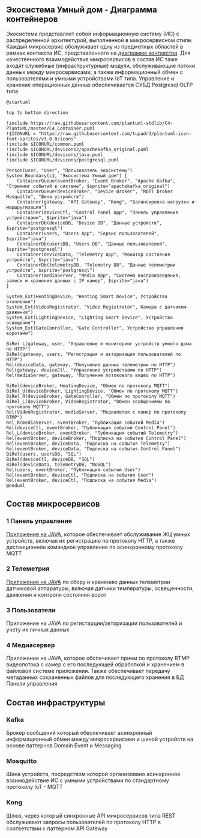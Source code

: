 ## Экосистема Умный дом - Диаграмма контейнеров

Экосистема представляет собой информационную систему (ИС) с распределенной архитектурой, выполненной в микросервисном стиле. Каждый микросервис обслуживает одну из предметных областей в рамках контекста ИС, представленного на [диаграмме контекстов](http://127.0.0.1:8081/architecture/TO%20BE/context/). Для качественного взаимодействия микросервисов в состав ИС таже входят служебные (инфраструктурные) модули, обслуживающие потоки данных между микросервисами, а также информационный обмен с пользователями и умными устройствами IoT типа. Управление и хранение операционных данных обеспечивается СУБД Postgresql OLTP типа


```puml
@startuml

top to bottom direction

!include https://raw.githubusercontent.com/plantuml-stdlib/C4-PlantUML/master/C4_Container.puml
!$ICONURL = "https://raw.githubusercontent.com/tupadr3/plantuml-icon-font-sprites/v3.0.0/icons"
!include $ICONURL/common.puml
!include $ICONURL/devicons2/apachekafka_original.puml
!include $ICONURL/devicons/java.puml
!include $ICONURL/devicons/postgresql.puml

Person(user, "User", "Пользователь экосистемы")
System_Boundary(c1, "Экосистема Умный дом") {
    ContainerQueue(eventBroker, "Event Broker", "Apache Kafka", "Стриминг событий в системе", $sprite="apachekafka_original")
    ContainerQueue(deviceBroker, "Device Broker", "MQTT broker Mosquitto", "Шина устройств")
    Container(gateway, "API Gateway", "Kong", "Балансировка нагрузки и маршрутизация")
    Container(deviceCtl, "Control Panel App", "Панель управления устройствами", $sprite="java")
    ContainerDb(deviceDB, "Device DB", "Данные устройств", $sprite="postgresql")
    Container(users, "Users App", "Сервис пользователей", $sprite="java")
    ContainerDb(usersDB, "Users DB", "Данные пользователей", $sprite="postgresql")
    Container(deviceData, "Telemetry App", "Монитор состояния устройств", $sprite="java")
    ContainerDb(telemetryDB, "Telemetry DB", "Данные телеметрии устройств", $sprite="postgresql")
    Container(mediaServer, "Media App", "Система воспроизведения, записи и хранения данных с IP камер", $sprite="java")
}

System_Ext(HeatingDevice, "Heating Smart Device", Устройство отопления")
System_Ext(VideoRegistrator, "Video Registrator", Камера с датчиком движения")
System_Ext(LightingDevice, "Lighting Smart Device", Устройство освещения")
System_Ext(GateConroller, "Gate Controller", Устройство управления воротами")

BiRel_L(gateway, user, "Управление и мониторинг устройств умного дома по HTTP")
BiRel(gateway, users, "Регистрация и авторизация пользователей по HTTP")
Rel(deviceData, gateway, "Получение данных телеметрии по HTTP")
Rel(gateway, deviceCtl, "Управление устройствами по HTTP")
Rel(mediaServer, gateway, "Получение потокового видео по HTTP")

BiRel(deviceBroker, HeatingDevice, "Обмен по протоколу MQTT")
BiRel_U(deviceBroker, LightingDevice, "Обмен по протоколу MQTT")
BiRel_R(deviceBroker, GateConroller, "Обмен по протоколу MQTT")
BiRel_L(deviceBroker, VideoRegistrator, "Обмен сообщениями по протоколу MQTT")
Rel(VideoRegistrator, mediaServer, "Медиапоток с камер по протоколу RTMP")
Rel_R(mediaServer, eventBroker, "Публикация событий Media")
Rel(deviceCtl, eventBroker, "Публикация событий Control Panel")
Rel_L(deviceBroker, eventBroker, "Публикация событий Telemetry")
Rel(eventBroker, deviceBroker, "Подписка на события Control Panel")
Rel(eventBroker, deviceData, "Подписка на события Telemetry")
Rel(eventBroker, deviceData, "Подписка на события Control Panel")
BiRel(users, usersDB, "SQL")
BiRel(deviceCtl, deviceDB, "SQL")
BiRel(deviceData, telemetryDB, "NoSQL")
Rel(users, eventBroker, "Публикация событий User")
Rel(eventBroker, deviceCtl, "Подписка на события User")
Rel(eventBroker, deviceCtl, "Подписка на события Media")
@enduml
``` 

## Cостав микросервисов

### 1 Панель управления
[Приложение на JAVA](http://127.0.0.1:8081/architecture/TO%20BE/MVP/components/control-panel/), которое обеспечивает обслуживание ЖЦ умных устройств, включая их регистрацию по протоколу HTTP, а также дистанционное командное управление по асинхронному протоколу MQTT

### 2 Телеметрия
[Приложение на JAVA](http://127.0.0.1:8081/architecture/TO%20BE/MVP/components/telemetry/) по сбору и хранению данных телеметрии датчиковой аппаратуры, включая датчики температуры, освещенности, движения и контроля состояния ворот

### 3 Пользователи
Приложение на JAVA по регистарции/авторизации пользователей и учету их личных данных

### 4 Медиасервер
Приложение на JAVA, которое обспечивает прием по протоколу RTMP видеопотока с камер с его последующей обработкой и хранением в файловой системе приложения. Также обеспечивает передачу метаданных сохраненных файлов для последующего хранения в БД Панели управления

## Cостав инфраструктуры

### Kafka
Брокер сообщений который обеспечивает асинхронный информационный обмен между микросервисами и шиной устройств на основе паттернов Domain Event и Messaging

### Mosquitto
Шина устройств, посредством которой организовано асинхронное взаимодействие ИС с умными устройствами по стандартному протоколу IoT - MQTT

### Кong
Шлюз, через который синхронные API микросервисов типа REST обслуживают запросы пользователей по протоколу HTTP в соответствии с паттерном API Gateway